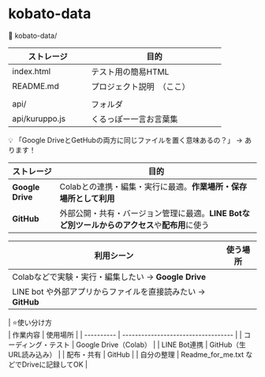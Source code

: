 # kobato-data

📁 kobato-data/

| ストレージ            | 目的                                                      |
| ---------------- | ------------------------------------------------------- |
|index.html　　　| テスト用の簡易HTML　　　　 |
|README.md　　　| プロジェクト説明　（ここ）　　　　 |
|   |                    |
|api/　　　| フォルダ　　　　 |
|api/kuruppo.js 　　| くるっぽー一言お言葉集　　　　 ||




💡 「Google DriveとGetHubの両方に同じファイルを置く意味あるの？」 → あります！

| ストレージ            | 目的                                                      |
| ---------------- | ------------------------------------------------------- |
| **Google Drive** | Colabとの連携・編集・実行に最適。**作業場所・保存場所として利用**                   |
| **GitHub**       | 外部公開・共有・バージョン管理に最適。**LINE Botなど別ツールからのアクセス**や**配布用**に使う |

| 利用シーン                                     | 使う場所 |
| ----------------------------------------- | ---- |
| Colabなどで実験・実行・編集したい → **Google Drive**    |      |
| LINE bot や外部アプリからファイルを直接読みたい → **GitHub** |      |



| ⭐️使い分け方     
| 作業内容       | 使用場所                                |
| ---------- | ----------------------------------- |
| コーディング・テスト | Google Drive（Colab）                 |
| LINE Bot連携 | GitHub（生URL読み込み）                    |
| 配布・共有      | GitHub                              |
| 自分の整理      | Readme\_for\_me.txt などでDriveに記録してOK |
